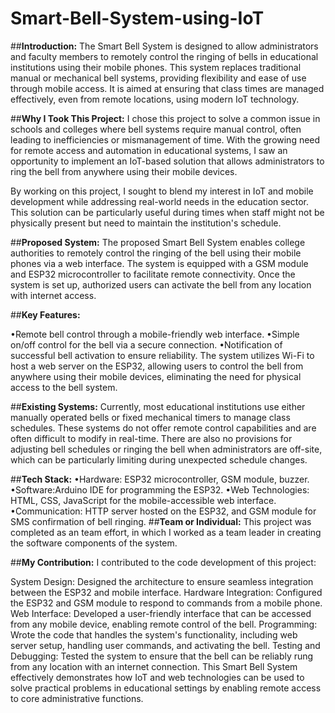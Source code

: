 # **Smart-Bell-System-using-IoT**
##**Introduction:**
The Smart Bell System is designed to allow administrators and faculty members to remotely control the ringing of bells in educational institutions using their mobile phones. This system replaces traditional manual or mechanical bell systems, providing flexibility and ease of use through mobile access. It is aimed at ensuring that class times are managed effectively, even from remote locations, using modern IoT technology.

##**Why I Took This Project:**
I chose this project to solve a common issue in schools and colleges where bell systems require manual control, often leading to inefficiencies or mismanagement of time. With the growing need for remote access and automation in educational systems, I saw an opportunity to implement an IoT-based solution that allows administrators to ring the bell from anywhere using their mobile devices.

By working on this project, I sought to blend my interest in IoT and mobile development while addressing real-world needs in the education sector. This solution can be particularly useful during times when staff might not be physically present but need to maintain the institution's schedule.

##**Proposed System:**
The proposed Smart Bell System enables college authorities to remotely control the ringing of the bell using their mobile phones via a web interface. The system is equipped with a GSM module and ESP32 microcontroller to facilitate remote connectivity. Once the system is set up, authorized users can activate the bell from any location with internet access.

##**Key Features:**

•Remote bell control through a mobile-friendly web interface.
•Simple on/off control for the bell via a secure connection.
•Notification of successful bell activation to ensure reliability.
The system utilizes Wi-Fi to host a web server on the ESP32, allowing users to control the bell from anywhere using their mobile devices, eliminating the need for physical access to the bell system.

##**Existing Systems:**
Currently, most educational institutions use either manually operated bells or fixed mechanical timers to manage class schedules. These systems do not offer remote control capabilities and are often difficult to modify in real-time. There are also no provisions for adjusting bell schedules or ringing the bell when administrators are off-site, which can be particularly limiting during unexpected schedule changes.

##**Tech Stack:**
•Hardware: ESP32 microcontroller, GSM module, buzzer.
•Software:Arduino IDE for programming the ESP32.
•Web Technologies: HTML, CSS, JavaScript for the mobile-accessible web interface.
•Communication: HTTP server hosted on the ESP32, and GSM module for SMS confirmation of bell ringing.
##**Team or Individual:**
This project was completed as an team effort, in which I worked as a team leader in creating the software components of the system.

##**My Contribution:**
I contributed to the code development of this project:

System Design: Designed the architecture to ensure seamless integration between the ESP32 and mobile interface.
Hardware Integration: Configured the ESP32 and GSM module to respond to commands from a mobile phone.
Web Interface: Developed a user-friendly interface that can be accessed from any mobile device, enabling remote control of the bell.
Programming: Wrote the code that handles the system's functionality, including web server setup, handling user commands, and activating the bell.
Testing and Debugging: Tested the system to ensure that the bell can be reliably rung from any location with an internet connection.
This Smart Bell System effectively demonstrates how IoT and web technologies can be used to solve practical problems in educational settings by enabling remote access to core administrative functions.




